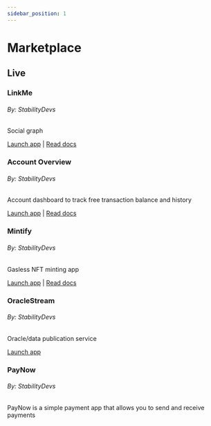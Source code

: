 ```yaml
---
sidebar_position: 1
---
```


# Marketplace

## Live

<div class="container text-center">
    <div class="row row-cols-1 row-cols-md-3a g-4">
        <div class="col">
            <div class="card card-body h-100 d-flex flex-column">
                <div class="card-body">
                    <h3>LinkMe</h3>
                    <h6>By: StabilityDevs</h6>
                    <p class="card-text">Social graph</p>
                    <a href="https://stblchain.app/" class="card-link">Launch app</a>
                    <a class="card-text"> | </a>
                    <a href="https://medium.com/stabilitynetwork/building-linkme-on-stability-f92917a67851" class="card-link">Read docs</a>
                </div>
            </div>
        </div>
        <div class="col">
            <div class="card card-body h-100 d-flex flex-column">
                <div class="card-body">
                    <h3>Account Overview</h3>
                    <h6>By: StabilityDevs</h6>
                    <p class="card-text">Account dashboard to track free transaction balance and history</p>
                    <a href="https://account.stabilityprotocol.com" class="card-link">Launch app</a>
                    <a class="card-text"> | </a>
                    <a href="./portal" class="card-link">Read docs</a>
                </div>
            </div>
        </div>
        <div class="col">
            <div class="card card-body h-100 d-flex flex-column">
                <div class="card-body">
                    <h3>Mintify</h3>
                    <h6>By: StabilityDevs</h6>
                    <p class="card-text">Gasless NFT minting app</p>
                    <a href="https://mintify.stabilityprotocol.com" class="card-link">Launch app</a>
                    <a class="card-text"> | </a>
                    <a href="https://medium.com/stabilitynetwork/mintify-product-demo-for-the-easiest-onboarding-experience-in-blockchain-5754340741a9" class="card-link">Read docs</a>
                </div>
            </div>
        </div>
    </div>
     <div class="row row-cols-1 row-cols-md-3a g-4">
        <div class="col">
            <div class="card card-body h-100 d-flex flex-column">
                <div class="card-body">
                    <h3>OracleStream</h3>
                    <h6>By: StabilityDevs</h6>
                    <p class="card-text">Oracle/data publication service</p>
                    <a href="https://oracles.stabilityprotocol.com" class="card-link">Launch app</a>
                </div>
            </div>
        </div>
        <div class="col">
            <div class="card card-body h-100 d-flex flex-column">
                <div class="card-body">
                    <h3>PayNow</h3>
                    <h6>By: StabilityDevs</h6>
                    <p class="card-text">PayNow is a simple payment app that allows you to send and receive payments</p>
                </div>
            </div>
        </div>
    </div>
</div>
